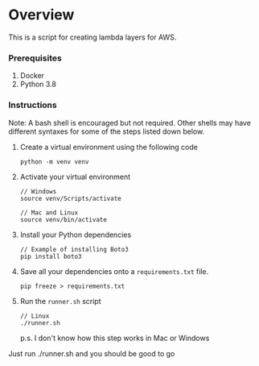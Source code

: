 # Overview
This is a script for creating lambda layers for AWS.

### Prerequisites

1. Docker
2. Python 3.8

### Instructions

Note: A bash shell is encouraged but not required. Other shells may have different syntaxes for some of the steps listed down below.

1. Create a virtual environment using the following code
   ```
   python -m venv venv
   ```
2. Activate your virtual environment
   ```
   // Windows
   source venv/Scripts/activate

   // Mac and Linux
   source venv/bin/activate
   ```
3. Install your Python dependencies
   ```
   // Example of installing Boto3
   pip install boto3
   ```
4. Save all your dependencies onto a `requirements.txt` file.
   ```
   pip freeze > requirements.txt
   ```
5. Run the `runner.sh` script
    ```
    // Linux
    ./runner.sh
    ```
    p.s. I don't know how this step works in Mac or Windows

Just run ./runner.sh and you should be good to go
